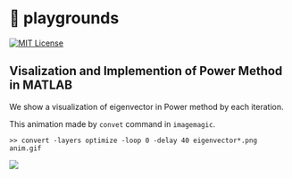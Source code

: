 # :dog: playgrounds
[![MIT License](http://img.shields.io/badge/license-MIT-blue.svg?style=flat)](LICENSE)

## Visalization and Implemention of Power Method in MATLAB

We show a visualization of eigenvector in Power method  by each iteration.

This animation made by `convet` command in `imagemagic`.

```
>> convert -layers optimize -loop 0 -delay 40 eigenvector*.png anim.gif
```
![](https://lh3.googleusercontent.com/-Fyo2EFf8T_qU7meSMbywwckjAIPWCtkdOCKV0qG2iU7ujjzc6ijUR-MQInBaVuWEpfKPzUjnTuV-QVYEXThFnSVVGVDMkYQ1a3G865dTk-880ZpSy5hocAsaubJ6S2u2Cb66hhiSxadKObI5V8cC6qomBa9T7yefcI6gjmQ4N19H7l05YjCfhOZXiqGXab8Vv2AwisObk5MYO3lDrvwgel4wunCViP9unzOTM7Mq39LdGPTCQErXy8HlUGcoPGo6ERfpFgK--PEc3xgLXwgpfIIM5migEORW3QkJ1MdzyP6MGeslhMYAzOjlVktRY5O9rNbtUeL5reRpBJBUBdgBOcgTz3bijzyJUdgNIdCzBvHu1oBL3eGXVLZ64V8myxkMus8SstBNAVkp7p66g1L6CWQyo2fJyLNMiTdcFVJEodth0JMrTN7nLOrr9qZwck5dM4EJm0QpS03YFzySbYH79NOo65Qllb6uGvi5HWbuyhvIwGFVEvfbzQdA6A1LQGK1IaQpYkRDtVMkkrcDvo_3bnHjJSi7-AF5_vc1Cd7K1jvf8NwriafmuAZXjr2_5urgxKYVQ=w1074-h805-no)
